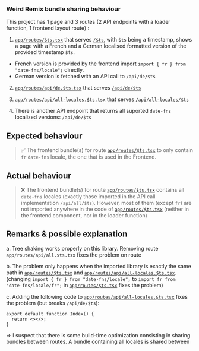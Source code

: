 ### Weird Remix bundle sharing behaviour

This project has 1 page and 3 routes (2 API endpoints with a loader function, 1 frontend layout route) :

1. [`app/routes/$ts.tsx`](./app/routes/%24q.tsx) that serves [`/$ts`](http://localhost:3000/1700000000000), with `$ts` being a timestamp, shows a page with a French and a German localised formatted version of the provided timestamp `$ts`.

- French version is provided by the frontend import `import { fr } from "date-fns/locale";` directly.
- German version is fetched with an API call to `/api/de/$ts`

2. [`app/routes/api/de.$ts.tsx`](./app/routes/api/de.%24ts.tsx) that serves [`/api/de/$ts`](http://localhost:3000/api/de/1700000000000)

3. [`app/routes/api/all-locales.$ts.tsx`](./app/routes/api/all-locales.%24ts.tsx) that serves [`/api/all-locales/$ts`](http://localhost:3000/api/all-locales/1700000000000)

4. There is another API endpoint that returns all suported `date-fns` localized versions: `/api/de/$ts`

## Expected behaviour

> ✅ The frontend bundle(s) for route [`app/routes/$ts.tsx`](./app/routes/%24ts.tsx) to only contain `fr` `date-fns` locale, the one that is used in the Frontend.

## Actual behaviour

> ❌ The frontend bundle(s) for route [`app/routes/$ts.tsx`](./app/routes/%24ts.tsx) contains all `date-fns` locales (exactly those imported in the API call implementation `/api/all/$ts`). However, most of them (except `fr`) are not imported anywhere in the code of [`app/routes/$ts.tsx`](./app/routes/%24ts.tsx) (neither in the frontend component, nor in the loader function)

## Remarks & possible explanation

a. Tree shaking works properly on this library. Removing route `app/routes/api/all.$ts.tsx` fixes the problem on route

b. The problem only happens when the imported library is exactly the same path in [`app/routes/$ts.tsx`](./app/routes/%24ts.tsx) and [`app/routes/api/all-locales.$ts.tsx`](./app/routes/api/all-locales.%24ts.tsx). (changing `import { fr } from "date-fns/locale";` to `import fr from "date-fns/locale/fr";` in [`app/routes/$ts.tsx`](./app/routes/%24ts.tsx) fixes the problem)

c. Adding the following code to [`app/routes/api/all-locales.$ts.tsx`](./app/routes/api/all-locales.%24ts.tsx) fixes the problem (but breaks `/api/de/$ts`):

```
export default function Index() {
  return <></>;
}
```

=> I suspect that there is some build-time optimization consisting in sharing bundles between routes. A bundle containing all locales is shared between

